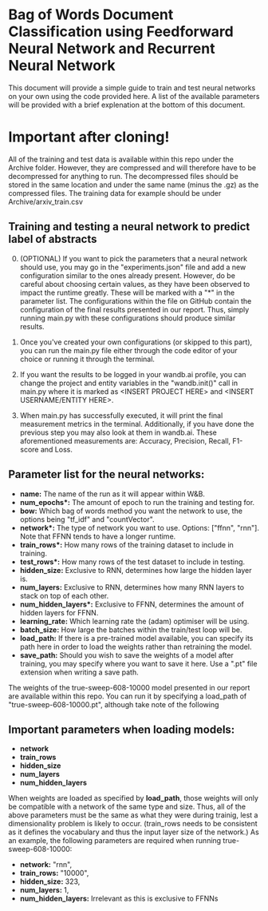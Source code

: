 # Bag of Words Document Classification using Feedforward Neural Network and Recurrent Neural Network

This document will provide a simple guide to train and test neural networks on your own using the code provided here. A list of the available parameters will be provided with a brief explenation at the bottom of this document.

# Important after cloning!

All of the training and test data is available within this repo under the Archive folder. However, they are compressed and will therefore have to be decompressed for anything to run. The decompressed files should be stored in the same location and under the same name (minus the .gz) as the compressed files. The training data for example should be under Archive/arxiv_train.csv

## Training and testing a neural network to predict label of abstracts

0. (OPTIONAL) If you want to pick the parameters that a neural network should use, you may go in the "experiments.json" file and add a new configuration similar to the ones already present. However, do be careful about choosing certain values, as they have been observed to impact the runtime greatly. These will be marked with a "*" in the parameter list. The configurations within the file on GitHub contain the configuration of the final results presented in our report. Thus, simply running main.py with these configurations should produce similar results. 

1. Once you've created your own configurations (or skipped to this part), you can run the main.py file either through the code editor of your choice or running it through the terminal.

2. If you want the results to be logged in your wandb.ai profile, you can change the project and entity variables in the "wandb.init()" call in main.py where it is marked as \<INSERT PROJECT HERE\> and \<INSERT USERNAME/ENTITY HERE\>. 

3. When main.py has successfully executed, it will print the final measurement metrics in the terminal. Additionally, if you have done the previous step you may also look at them in wandb.ai. These aforementioned measurements are: Accuracy, Precision, Recall, F1-score and Loss.

## Parameter list for the neural networks:

* **name:** The name of the run as it will appear within W&B.
* **num_epochs\*:** The amount of epoch to run the training and testing for.
* **bow:** Which bag of words method you want the network to use, the options being "tf_idf" and "countVector".
* **network\*:** The type of network you want to use. Options: ["ffnn", "rnn"]. Note that FFNN tends to have a longer runtime.
* **train_rows\*:** How many rows of the training dataset to include in training.
* **test_rows\*:** How many rows of the test dataset to include in testing.
* **hidden_size:** Exclusive to RNN, determines how large the hidden layer is.
* **num_layers:** Exclusive to RNN, determines how many RNN layers to stack on top of each other.
* **num_hidden_layers\*:** Exclusive to FFNN, determines the amount of hidden layers for FFNN.
* **learning_rate:** Which learning rate the (adam) optimiser will be using.
* **batch_size:** How large the batches within the train/test loop will be.
* **load_path:** If there is a pre-trained model available, you can specify its path here in order to load the weights rather than retraining the model. 
* **save_path:** Should you wish to save the weights of a model after training, you may specify where you want to save it here. Use a ".pt" file extension when writing a save path.

The weights of the true-sweep-608-10000 model presented in our report are available within this repo. You can run it by specifying a load_path of "true-sweep-608-10000.pt", although take note of the following

## Important parameters when loading models:

* **network**
* **train_rows**
* **hidden_size**
* **num_layers**
* **num_hidden_layers**

When weights are loaded as specified by **load_path**, those weights will only be compatible with a network of the same type and size. Thus, all of the above parameters must be the same as what they were during trainig, lest a dimensionality problem is likely to occur. (train_rows needs to be consistent as it defines the vocabulary and thus the input layer size of the network.) As an example, the following parameters are required when running true-sweep-608-10000:

* **network:** "rnn",
* **train_rows:** "10000",
* **hidden_size:** 323,
* **num_layers:** 1,
* **num_hidden_layers:** Irrelevant as this is exclusive to FFNNs


